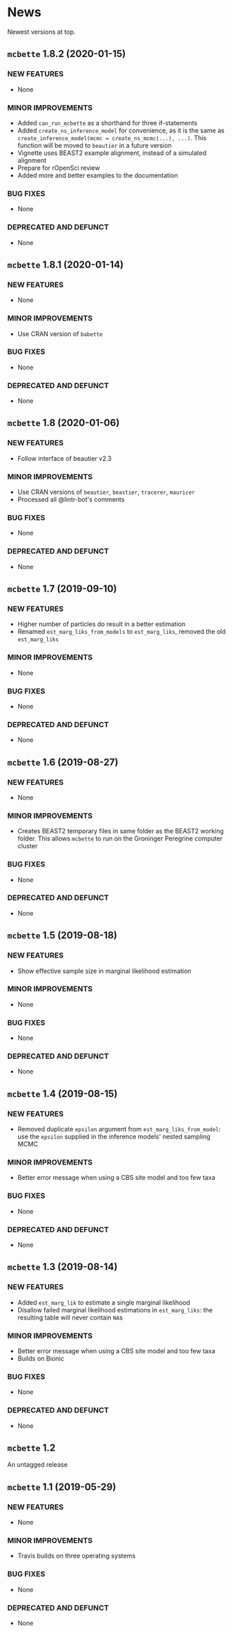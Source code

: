 # News

Newest versions at top.

## `mcbette` 1.8.2 (2020-01-15)

### NEW FEATURES

 * None

### MINOR IMPROVEMENTS

 * Added `can_run_mcbette` as a shorthand for three if-statements
 * Added `create_ns_inference_model` for convenience, as it is the same
   as `create_inference_model(mcmc = create_ns_mcmc(...), ...)`. This
   function will be moved to `beautier` in a future version
 * Vignette uses BEAST2 example alignment, instead of a simulated alignment
 * Prepare for rOpenSci review
 * Added more and better examples to the documentation

### BUG FIXES

 * None

### DEPRECATED AND DEFUNCT

 * None

## `mcbette` 1.8.1 (2020-01-14)

### NEW FEATURES

 * None

### MINOR IMPROVEMENTS

 * Use CRAN version of `babette`

### BUG FIXES

 * None

### DEPRECATED AND DEFUNCT

 * None

## `mcbette` 1.8 (2020-01-06)

### NEW FEATURES

 * Follow interface of beautier v2.3

### MINOR IMPROVEMENTS

 * Use CRAN versions of `beautier`, `beastier`, `tracerer`, `mauricer`
 * Processed all @lintr-bot's comments

### BUG FIXES

 * None

### DEPRECATED AND DEFUNCT

 * None

## `mcbette` 1.7 (2019-09-10)

### NEW FEATURES

 * Higher number of particles do result in a better estimation
 * Renamed `est_marg_liks_from_models` to `est_marg_liks`,
   removed the old `est_marg_liks`

### MINOR IMPROVEMENTS

 * None

### BUG FIXES

 * None

### DEPRECATED AND DEFUNCT

 * None


## `mcbette` 1.6 (2019-08-27)

### NEW FEATURES

 * None

### MINOR IMPROVEMENTS

 * Creates BEAST2 temporary files in same folder as the BEAST2 working
   folder. This allows `mcbette` to run on the Groninger Peregrine
   computer cluster

### BUG FIXES

 * None

### DEPRECATED AND DEFUNCT

 * None

## `mcbette` 1.5 (2019-08-18)

### NEW FEATURES

 * Show effective sample size in marginal likelihood estimation

### MINOR IMPROVEMENTS

 * None

### BUG FIXES

 * None

### DEPRECATED AND DEFUNCT

 * None


## `mcbette` 1.4 (2019-08-15)

### NEW FEATURES

 * Removed duplicate `epsilon` argument from `est_marg_liks_from_model`:
   use the `epsilon` supplied in the inference models' nested sampling
   MCMC

### MINOR IMPROVEMENTS

 * Better error message when using a CBS site model and too few taxa

### BUG FIXES

 * None

### DEPRECATED AND DEFUNCT

 * None

## `mcbette` 1.3 (2019-08-14)

### NEW FEATURES

 * Added `est_marg_lik` to estimate a single marginal likelihood
 * Disallow failed marginal likelihood estimations in `est_marg_liks`:
   the resulting table will never contain `NA`s

### MINOR IMPROVEMENTS

 * Better error message when using a CBS site model and too few taxa
 * Builds on Bionic

### BUG FIXES

 * None

### DEPRECATED AND DEFUNCT

 * None

## `mcbette` 1.2

An untagged release

## `mcbette` 1.1 (2019-05-29)

### NEW FEATURES

 * None

### MINOR IMPROVEMENTS

 * Travis builds on three operating systems

### BUG FIXES

 * None

### DEPRECATED AND DEFUNCT

 * None
